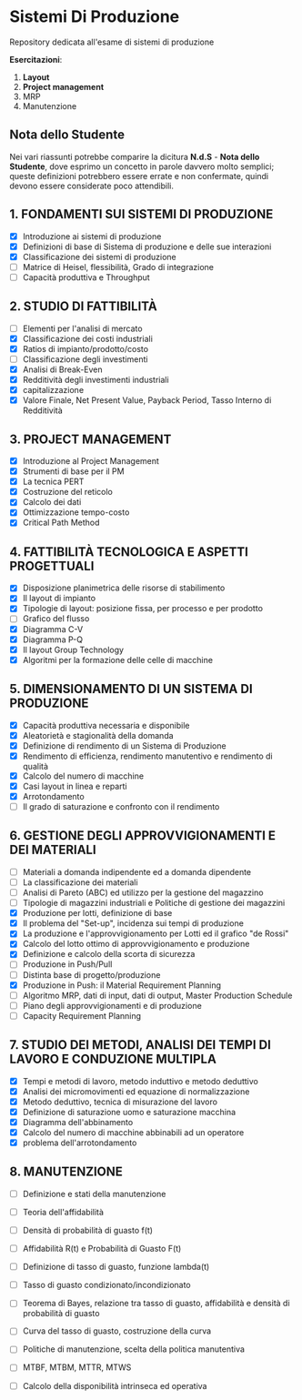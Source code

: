 # Sistemi Di Produzione
Repository dedicata all'esame di sistemi di produzione

**Esercitazioni**:

1. **Layout**
2. **Project management**
3. MRP
4. Manutenzione

## Nota dello Studente

Nei vari riassunti potrebbe comparire la dicitura  **N.d.S** - **Nota dello Studente**, dove esprimo un concetto in parole davvero molto semplici; queste definizioni potrebbero essere errate e non confermate, quindi devono essere considerate poco attendibili.

## 1. FONDAMENTI SUI SISTEMI DI PRODUZIONE
- [x] Introduzione ai sistemi di produzione
- [x] Definizioni di base di Sistema di produzione e delle sue interazioni
- [x] Classificazione dei sistemi di produzione
- [ ] Matrice di Heisel, flessibilità, Grado di integrazione
- [ ] Capacità produttiva e Throughput

## 2. STUDIO DI FATTIBILITÀ
- [ ] Elementi per l'analisi di mercato
- [x] Classificazione dei costi industriali
- [x] Ratios di impianto/prodotto/costo
- [ ] Classificazione degli investimenti
- [x] Analisi di Break-Even
- [x] Redditività degli investimenti industriali 
- [x] capitalizzazione
- [x] Valore Finale, Net Present Value, Payback Period, Tasso Interno di Redditività

## 3. PROJECT MANAGEMENT
- [x] Introduzione al Project Management
- [x] Strumenti di base per il PM
- [x] La tecnica PERT
- [x] Costruzione del reticolo
- [x] Calcolo dei dati
- [x] Ottimizzazione tempo-costo
- [x] Critical Path Method

## 4. FATTIBILITÀ TECNOLOGICA E ASPETTI PROGETTUALI
- [x] Disposizione planimetrica delle risorse di stabilimento
- [x] Il layout di impianto
- [x] Tipologie di layout: posizione fissa, per processo e per prodotto
- [ ] Grafico del flusso
- [x] Diagramma C-V
- [x] Diagramma P-Q
- [x] Il layout Group Technology
- [x] Algoritmi per la formazione delle celle di macchine

## 5. DIMENSIONAMENTO DI UN SISTEMA DI PRODUZIONE
- [x] Capacità produttiva necessaria e disponibile
- [x] Aleatorietà e stagionalità della domanda
- [x] Definizione di rendimento di un Sistema di Produzione
- [x] Rendimento di efficienza, rendimento manutentivo e rendimento di qualità
- [x] Calcolo del numero di macchine
- [x] Casi layout in linea e reparti
- [x] Arrotondamento
- [ ] Il grado di saturazione e confronto con il rendimento

## 6. GESTIONE DEGLI APPROVVIGIONAMENTI E DEI MATERIALI
- [ ] Materiali a domanda indipendente ed a domanda dipendente
- [ ] La classificazione dei materiali
- [ ] Analisi di Pareto (ABC) ed utilizzo per la gestione del magazzino
- [ ] Tipologie di magazzini industriali e Politiche di gestione dei magazzini
- [x] Produzione per lotti, definizione di base
- [x] Il problema del "Set-up", incidenza sui tempi di produzione
- [x] La produzione e l'approvvigionamento per Lotti ed il grafico "de Rossi"
- [x] Calcolo del lotto ottimo di approvvigionamento e produzione
- [x] Definizione e calcolo della scorta di sicurezza
- [ ] Produzione in Push/Pull
- [ ] Distinta base di progetto/produzione
- [x] Produzione in Push: il Material Requirement Planning
- [ ] Algoritmo MRP, dati di input, dati di output, Master Production Schedule
- [ ] Piano degli approvvigionamenti e di produzione
- [ ] Capacity Requirement Planning

## 7. STUDIO DEI METODI, ANALISI DEI TEMPI DI LAVORO E CONDUZIONE MULTIPLA
- [x] Tempi e metodi di lavoro, metodo induttivo e metodo deduttivo
- [x] Analisi dei micromovimenti ed equazione di normalizzazione
- [x] Metodo deduttivo, tecnica di misurazione del lavoro
- [x] Definizione di saturazione uomo e saturazione macchina
- [x] Diagramma dell'abbinamento
- [x] Calcolo del numero di macchine abbinabili ad un operatore
- [x] problema dell'arrotondamento

## 8. MANUTENZIONE
- [ ] Definizione e stati della manutenzione
- [ ] Teoria dell'affidabilità
- [ ] Densità di probabilità di guasto f(t)
- [ ] Affidabilità R(t) e Probabilità di Guasto F(t)
- [ ] Definizione di tasso di guasto, funzione lambda(t)
- [ ] Tasso di guasto condizionato/incondizionato
- [ ] Teorema di Bayes, relazione tra tasso di guasto, affidabilità e densità di probabilità di guasto
- [ ] Curva del tasso di guasto, costruzione della curva
- [ ] Politiche di manutenzione, scelta della politica manutentiva
- [ ] MTBF, MTBM, MTTR, MTWS
- [ ] Calcolo della disponibilità intrinseca ed operativa

